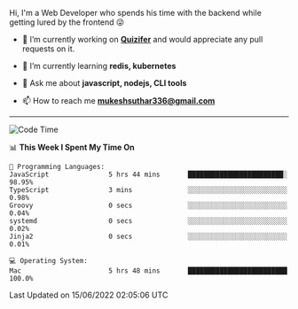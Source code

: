 Hi, I'm a Web Developer who spends his time with the backend while getting lured by the frontend 😜

- 🔭 I’m currently working on **[Quizifer](https://github.com/SutharMukesh/Quizifer/)** and would appreciate any pull requests on it.

- 🌱 I’m currently learning **redis, kubernetes**

- 💬 Ask me about **javascript, nodejs, CLI tools**

- 📫 How to reach me **mukeshsuthar336@gmail.com**

---
<!--START_SECTION:waka-->
![Code Time](http://img.shields.io/badge/Code%20Time-0%20secs-blue)

📊 **This Week I Spent My Time On** 

```text
💬 Programming Languages: 
JavaScript               5 hrs 44 mins       ████████████████████████░   98.95% 
TypeScript               3 mins              ░░░░░░░░░░░░░░░░░░░░░░░░░   0.98% 
Groovy                   0 secs              ░░░░░░░░░░░░░░░░░░░░░░░░░   0.04% 
systemd                  0 secs              ░░░░░░░░░░░░░░░░░░░░░░░░░   0.02% 
Jinja2                   0 secs              ░░░░░░░░░░░░░░░░░░░░░░░░░   0.01%

💻 Operating System: 
Mac                      5 hrs 48 mins       █████████████████████████   100.0%

```


 Last Updated on 15/06/2022 02:05:06 UTC
<!--END_SECTION:waka-->
